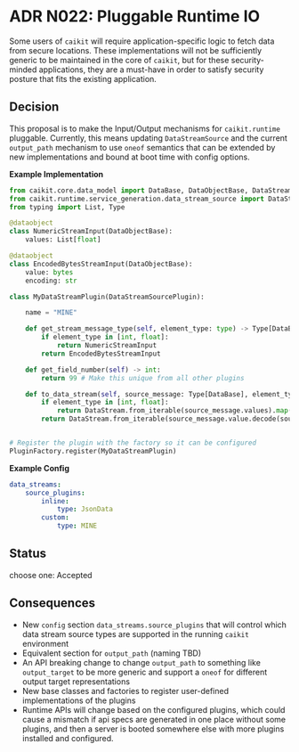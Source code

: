 # ADR N022: Pluggable Runtime IO

Some users of `caikit` will require application-specific logic to fetch data from secure locations. These implementations will not be sufficiently generic to be maintained in the core of `caikit`, but for these security-minded applications, they are a must-have in order to satisfy security posture that fits the existing application.

## Decision

This proposal is to make the Input/Output mechanisms for `caikit.runtime` pluggable. Currently, this means updating `DataStreamSource` and the current `output_path` mechanism to use `oneof` semantics that can be extended by new implementations and bound at boot time with config options.

**Example Implementation**
```py
from caikit.core.data_model import DataBase, DataObjectBase, DataStream, dataobject
from caikit.runtime.service_generation.data_stream_source import DataStreamSourcePlugin, PluginFactory
from typing import List, Type

@dataobject
class NumericStreamInput(DataObjectBase):
    values: List[float]

@dataobject
class EncodedBytesStreamInput(DataObjectBase):
    value: bytes
    encoding: str

class MyDataStreamPlugin(DataStreamSourcePlugin):

    name = "MINE"

    def get_stream_message_type(self, element_type: type) -> Type[DataBase]:
        if element_type in [int, float]:
            return NumericStreamInput
        return EncodedBytesStreamInput

    def get_field_number(self) -> int:
        return 99 # Make this unique from all other plugins

    def to_data_stream(self, source_message: Type[DataBase], element_type: type) -> DataStream:
        if element_type in [int, float]:
            return DataStream.from_iterable(source_message.values).map(element_type)
        return DataStream.from_iterable(source_message.value.decode(source_message.encoding))


# Register the plugin with the factory so it can be configured
PluginFactory.register(MyDataStreamPlugin)
```

**Example Config**
```yaml
data_streams:
    source_plugins:
        inline:
            type: JsonData
        custom:
            type: MINE
```

## Status

choose one: Accepted

## Consequences

* New `config` section `data_streams.source_plugins` that will control which data stream source types are supported in the running `caikit` environment
* Equivalent section for `output_path` (naming TBD)
* An API breaking change to change `output_path` to something like `output_target` to be more generic and support a `oneof` for different output target representations
* New base classes and factories to register user-defined implementations of the plugins
* Runtime APIs will change based on the configured plugins, which could cause a mismatch if api specs are generated in one place without some plugins, and then a server is booted somewhere else with more plugins installed and configured.
